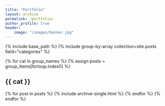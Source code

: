 ```yaml
---
title: "Portfolio"
layout: archive
permalink: /portfolio/
author_profile: true
header:
    image: "/images/banner.jpg"
---
```


{% include base_path %}
{% include group-by-array collection=site.posts field="categories" %}

{% for cat in group_names %}
  {% assign posts = group_items[forloop.index0] %}
  <h2 id="{{ cat | slugify }}" class="archive__subtitle">{{ cat }}</h2>
  {% for post in posts %}
    {% include archive-single.html %}
  {% endfor %}
{% endfor %}

